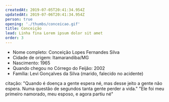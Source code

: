 ```yaml
---
createdAt: 2019-07-05T20:41:34.954Z
updatedAt: 2019-07-06T20:41:34.954Z
person: true
opening: './thumbs/conceicao.gif'
title: Conceição
lead: Linha fina Lorem ipsum dolor sit amet
order: 3
---
```


<div class="infos">

- Nome completo: Conceição Lopes Fernandes Silva
- Cidade de origem: Itamarandiba/MG
- Nascimento: 1965
- Quando chegou no Córrego do Feijão: 2002
- Família: Levi Gonçalves da Silva (marido, falecido no acidente)

</div>

<div class="video" title="Título descritivo do vídeo para acessibilidade" data-video="zeKT_YFuU0o"></div>

citação: 
"Quando é doença a gente espera né, mas desse jeito a gente não espera. Numa questão de segundos tanta gente perder a vida." 
"Ele foi meu primeiro namorado, meu esposo, e agora partiu né"
